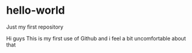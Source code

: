 # hello-world
Just my first repository

Hi guys
This is my first use of Github and i feel a bit uncomfortable about that
